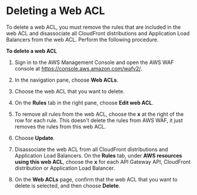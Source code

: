 # Deleting a Web ACL<a name="web-acl-deleting"></a>

To delete a web ACL, you must remove the rules that are included in the web ACL and disassociate all CloudFront distributions and Application Load Balancers from the web ACL\. Perform the following procedure\.<a name="web-acl-deleting-procedure"></a>

**To delete a web ACL**

1. Sign in to the AWS Management Console and open the AWS WAF console at [https://console\.aws\.amazon\.com/wafv2/](https://console.aws.amazon.com/wafv2/)\. 

1. In the navigation pane, choose **Web ACLs**\.

1. Choose the web ACL that you want to delete\.

1. On the **Rules** tab in the right pane, choose **Edit web ACL**\.

1. To remove all rules from the web ACL, choose the **x** at the right of the row for each rule\. This doesn't delete the rules from AWS WAF, it just removes the rules from this web ACL\.

1. Choose **Update**\.

1. Disassociate the web ACL from all CloudFront distributions and Application Load Balancers\. On the **Rules** tab, under **AWS resources using this web ACL**, choose the **x** for each API Gateway API, CloudFront distribution or Application Load Balancer\.

1. On the **Web ACLs** page, confirm that the web ACL that you want to delete is selected, and then choose **Delete**\.